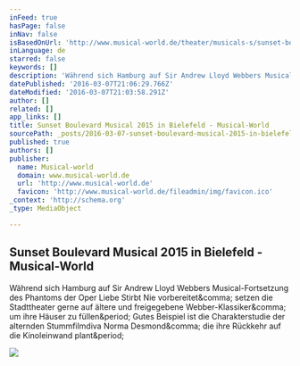 ```yaml
---
inFeed: true
hasPage: false
inNav: false
isBasedOnUrl: 'http://www.musical-world.de/theater/musicals-s/sunset-boulevard/bielefeld-2015/'
inLanguage: de
starred: false
keywords: []
description: 'Während sich Hamburg auf Sir Andrew Lloyd Webbers Musical-Fortsetzung des Phantoms der Oper Liebe Stirbt Nie vorbereitet, setzen die Stadttheater gerne auf ältere und freigegebene Webber-Klassiker, um ihre Häuser zu füllen. Gutes Beispiel ist die Charakterstudie der alternden Stummfilmdiva Norma Desmond, die ihre Rückkehr auf die Kinoleinwand plant.'
datePublished: '2016-03-07T21:06:29.766Z'
dateModified: '2016-03-07T21:03:58.291Z'
author: []
related: []
app_links: []
title: Sunset Boulevard Musical 2015 in Bielefeld - Musical-World
sourcePath: _posts/2016-03-07-sunset-boulevard-musical-2015-in-bielefeld-musical-world.md
published: true
authors: []
publisher:
  name: Musical-world
  domain: www.musical-world.de
  url: 'http://www.musical-world.de'
  favicon: 'http://www.musical-world.de/fileadmin/img/favicon.ico'
_context: 'http://schema.org'
_type: MediaObject

---
```

<article style=""><h1>Sunset Boulevard Musical 2015 in Bielefeld - Musical-World</h1><p>Während sich Hamburg auf Sir Andrew Lloyd Webbers Musical-Fortsetzung des Phantoms der Oper Liebe Stirbt Nie vorbereitet&amp;comma; setzen die Stadttheater gerne auf ältere und freigegebene Webber-Klassiker&amp;comma; um ihre Häuser zu füllen&amp;period; Gutes Beispiel ist die Charakterstudie der alternden Stummfilmdiva Norma Desmond&amp;comma; die ihre Rückkehr auf die Kinoleinwand plant&amp;period;</p><img src="http://www.musical-world.de/typo3temp/pics/SunsetBlvd_Bielefeld_by_Stephan_Drewianka_Kopf_1_995fd58411.jpg" /></article>